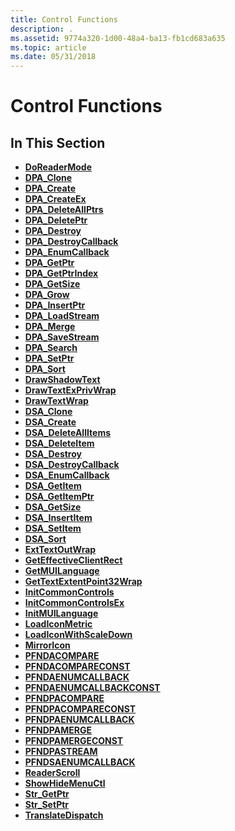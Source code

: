 ```yaml
---
title: Control Functions
description: .
ms.assetid: 9774a320-1d00-48a4-ba13-fb1cd683a635
ms.topic: article
ms.date: 05/31/2018
---
```


# Control Functions

## In This Section

-   [**DoReaderMode**](doreadermode.md)
-   [**DPA\_Clone**](/windows/desktop/api/dpa_dsa/nf-dpa_dsa-dpa_clone)
-   [**DPA\_Create**](/windows/desktop/api/dpa_dsa/nf-dpa_dsa-dpa_create)
-   [**DPA\_CreateEx**](/windows/desktop/api/dpa_dsa/nf-dpa_dsa-dpa_createex)
-   [**DPA\_DeleteAllPtrs**](/windows/desktop/api/dpa_dsa/nf-dpa_dsa-dpa_deleteallptrs)
-   [**DPA\_DeletePtr**](/windows/desktop/api/dpa_dsa/nf-dpa_dsa-dpa_deleteptr)
-   [**DPA\_Destroy**](/windows/desktop/api/dpa_dsa/nf-dpa_dsa-dpa_destroy)
-   [**DPA\_DestroyCallback**](/windows/desktop/api/dpa_dsa/nf-dpa_dsa-dpa_destroycallback)
-   [**DPA\_EnumCallback**](/windows/desktop/api/dpa_dsa/nf-dpa_dsa-dpa_enumcallback)
-   [**DPA\_GetPtr**](/windows/desktop/api/dpa_dsa/nf-dpa_dsa-dpa_getptr)
-   [**DPA\_GetPtrIndex**](/windows/desktop/api/dpa_dsa/nf-dpa_dsa-dpa_getptrindex)
-   [**DPA\_GetSize**](/windows/desktop/api/dpa_dsa/nf-dpa_dsa-dpa_getsize)
-   [**DPA\_Grow**](/windows/desktop/api/dpa_dsa/nf-dpa_dsa-dpa_grow)
-   [**DPA\_InsertPtr**](/windows/desktop/api/dpa_dsa/nf-dpa_dsa-dpa_insertptr)
-   [**DPA\_LoadStream**](/windows/desktop/api/dpa_dsa/nf-dpa_dsa-dpa_loadstream)
-   [**DPA\_Merge**](/windows/desktop/api/dpa_dsa/nf-dpa_dsa-dpa_merge)
-   [**DPA\_SaveStream**](/windows/desktop/api/dpa_dsa/nf-dpa_dsa-dpa_savestream)
-   [**DPA\_Search**](/windows/desktop/api/dpa_dsa/nf-dpa_dsa-dpa_search)
-   [**DPA\_SetPtr**](/windows/desktop/api/dpa_dsa/nf-dpa_dsa-dpa_setptr)
-   [**DPA\_Sort**](/windows/desktop/api/dpa_dsa/nf-dpa_dsa-dpa_sort)
-   [**DrawShadowText**](/windows/desktop/api/Commctrl/nf-commctrl-drawshadowtext)
-   [**DrawTextExPrivWrap**](drawtextexprivwrap.md)
-   [**DrawTextWrap**](drawtextwrap.md)
-   [**DSA\_Clone**](/windows/desktop/api/dpa_dsa/nf-dpa_dsa-dsa_clone)
-   [**DSA\_Create**](/windows/desktop/api/dpa_dsa/nf-dpa_dsa-dsa_create)
-   [**DSA\_DeleteAllItems**](/windows/desktop/api/dpa_dsa/nf-dpa_dsa-dsa_deleteallitems)
-   [**DSA\_DeleteItem**](/windows/desktop/api/dpa_dsa/nf-dpa_dsa-dsa_deleteitem)
-   [**DSA\_Destroy**](/windows/desktop/api/dpa_dsa/nf-dpa_dsa-dsa_destroy)
-   [**DSA\_DestroyCallback**](/windows/desktop/api/dpa_dsa/nf-dpa_dsa-dsa_destroycallback)
-   [**DSA\_EnumCallback**](/windows/desktop/api/dpa_dsa/nf-dpa_dsa-dsa_enumcallback)
-   [**DSA\_GetItem**](/windows/desktop/api/dpa_dsa/nf-dpa_dsa-dsa_getitem)
-   [**DSA\_GetItemPtr**](/windows/desktop/api/dpa_dsa/nf-dpa_dsa-dsa_getitemptr)
-   [**DSA\_GetSize**](/windows/desktop/api/dpa_dsa/nf-dpa_dsa-dsa_getsize)
-   [**DSA\_InsertItem**](/windows/desktop/api/dpa_dsa/nf-dpa_dsa-dsa_insertitem)
-   [**DSA\_SetItem**](/windows/desktop/api/dpa_dsa/nf-dpa_dsa-dsa_setitem)
-   [**DSA\_Sort**](/windows/desktop/api/dpa_dsa/nf-dpa_dsa-dsa_sort)
-   [**ExtTextOutWrap**](exttextoutwrap.md)
-   [**GetEffectiveClientRect**](/windows/desktop/api/Commctrl/nf-commctrl-geteffectiveclientrect)
-   [**GetMUILanguage**](/windows/desktop/api/Commctrl/nf-commctrl-getmuilanguage)
-   [**GetTextExtentPoint32Wrap**](gettextextentpoint32wrap.md)
-   [**InitCommonControls**](/windows/desktop/api/Commctrl/nf-commctrl-initcommoncontrols)
-   [**InitCommonControlsEx**](/windows/desktop/api/Commctrl/nf-commctrl-initcommoncontrolsex)
-   [**InitMUILanguage**](/windows/desktop/api/Commctrl/nf-commctrl-initmuilanguage)
-   [**LoadIconMetric**](/windows/desktop/api/Commctrl/nf-commctrl-loadiconmetric)
-   [**LoadIconWithScaleDown**](/windows/desktop/api/Commctrl/nf-commctrl-loadiconwithscaledown)
-   [**MirrorIcon**](mirroricon.md)
-   [**PFNDACOMPARE**](/windows/desktop/api/dpa_dsa/nc-dpa_dsa-pfndacompare)
-   [**PFNDACOMPARECONST**](/windows/desktop/api/dpa_dsa/nc-dpa_dsa-pfndacompareconst)
-   [**PFNDAENUMCALLBACK**](/windows/desktop/api/dpa_dsa/nc-dpa_dsa-pfndaenumcallback)
-   [**PFNDAENUMCALLBACKCONST**](/windows/desktop/api/dpa_dsa/nc-dpa_dsa-pfndaenumcallbackconst)
-   [**PFNDPACOMPARE**](/previous-versions/windows/desktop/legacy/bb775715(v=vs.85))
-   [**PFNDPACOMPARECONST**](/previous-versions/windows/desktop/legacy/bb775717(v=vs.85))
-   [**PFNDPAENUMCALLBACK**](/previous-versions/windows/desktop/legacy/bb775719(v=vs.85))
-   [**PFNDPAMERGE**](/windows/desktop/api/dpa_dsa/nc-dpa_dsa-pfndpamerge)
-   [**PFNDPAMERGECONST**](/windows/desktop/api/dpa_dsa/nc-dpa_dsa-pfndpamergeconst)
-   [**PFNDPASTREAM**](/windows/desktop/api/dpa_dsa/nc-dpa_dsa-pfndpastream)
-   [**PFNDSAENUMCALLBACK**](/previous-versions/windows/desktop/legacy/bb775727(v=vs.85))
-   [**ReaderScroll**](readerscroll.md)
-   [**ShowHideMenuCtl**](/windows/desktop/api/Commctrl/nf-commctrl-showhidemenuctl)
-   [**Str\_GetPtr**](str-getptr.md)
-   [**Str\_SetPtr**](/windows/desktop/api/dpa_dsa/nf-dpa_dsa-str_setptrw)
-   [**TranslateDispatch**](translatedispatch.md)

 

 